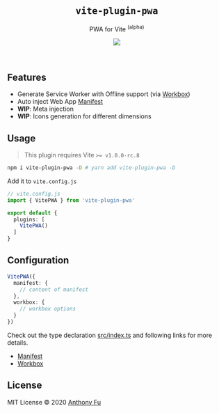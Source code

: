 <h2 align='center'><samp>vite-plugin-pwa</samp></h2>

<p align='center'>PWA for Vite <sup>(alpha)</sup></p>

<p align='center'>
<a href='https://www.npmjs.com/package/vite-plugin-pwa'>
<img src='https://img.shields.io/npm/v/vite-plugin-pwa?color=222&style=flat-square'>
</a>
</p>

<br>

## Features

- Generate Service Worker with Offline support (via [Workbox](https://developers.google.com/web/tools/workbox))
- Auto inject Web App [Manifest](https://developer.mozilla.org/en-US/docs/Web/Manifest)
- **WIP**: Meta injection
- **WIP**: Icons generation for different dimensions

## Usage

> This plugin requires Vite `>= v1.0.0-rc.8`

```bash
npm i vite-plugin-pwa -D # yarn add vite-plugin-pwa -D
```

Add it to `vite.config.js`

```ts
// vite.config.js
import { VitePWA } from 'vite-plugin-pwa'

export default {
  plugins: [
    VitePWA()
  ]
}
```

## Configuration

```ts
VitePWA({
  manifest: {
    // content of manifest
  },
  workbox: {
    // workbox options
  }
})
```

Check out the type declaration [src/index.ts](./src/index.ts) and following links for more details.

- [Manifest](https://developer.mozilla.org/en-US/docs/Web/Manifest)
- [Workbox](https://developers.google.com/web/tools/workbox)

## License

MIT License © 2020 [Anthony Fu](https://github.com/antfu)
